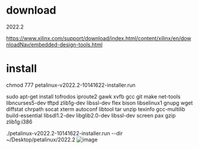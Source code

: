 # download
2022.2

https://www.xilinx.com/support/download/index.html/content/xilinx/en/downloadNav/embedded-design-tools.html
# install
chmod 777 petalinux-v2022.2-10141622-installer.run

sudo apt-get install tofrodos iproute2 gawk xvfb gcc git make net-tools libncurses5-dev tftpd zlib1g-dev libssl-dev flex bison libselinux1 gnupg wget diffstat chrpath socat xterm autoconf libtool tar unzip texinfo gcc-multilib build-essential libsdl1.2-dev libglib2.0-dev libssl-dev screen pax gzip zlib1g:i386

./petalinux-v2022.2-10141622-installer.run --dir ~/Desktop/petalinux/2022.2
![image](https://user-images.githubusercontent.com/122330661/211512672-9db11600-51ba-43ae-bcc4-a255bd7981b6.png)

